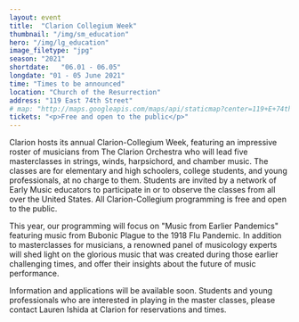 ```yaml
---
layout: event
title:  "Clarion Collegium Week"
thumbnail: "/img/sm_education"
hero: "/img/lg_education"
image_filetype: "jpg"
season: "2021"
shortdate:   "06.01 - 06.05"
longdate: "01 - 05 June 2021"
time: "Times to be announced"
location: "Church of the Resurrection"
address: "119 East 74th Street"
# map: "http://maps.googleapis.com/maps/api/staticmap?center=119+E+74th+St,+New+York,+NY+10021&zoom=9&size=700x300&maptype=roadmap&visual_refresh=true&markers=color:green%7Clabel:A%7C40.772257,-73.961974&sensor=false"
tickets: "<p>Free and open to the public</p>"
---
```


Clarion hosts its annual Clarion-Collegium Week, featuring an impressive roster of musicians from The 
Clarion Orchestra who will lead five masterclasses in strings, winds, harpsichord, and chamber music. The 
classes are for elementary and high schoolers, college students, and young professionals, at no charge to 
them. Students are invited by a network of Early Music educators to participate in or to observe the 
classes from all over the United States. All Clarion-Collegium programming is free and open to the public.

This year, our programming will focus on "Music from Earlier Pandemics" featuring music from Bubonic Plague 
to the 1918 Flu Pandemic. In addition to masterclasses for musicians, a renowned panel of musicology 
experts will shed light on the glorious music that was created during those earlier challenging times, and 
offer their insights about the future of music performance.

Information and applications will be available soon. Students and young professionals who are interested in 
playing in the master classes, please contact Lauren Ishida at Clarion for reservations and times.